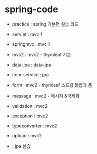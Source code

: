 # spring-code


- practice : spring 기본편 실습 코드

 
- servlet : mvc 1


- springmvc : mvc 1
- mvc2 : mvc2 - thymleaf 기본 
- data-jpa : data-jpa
- item-service : jpa
- form : mvc2 - thymleaf 스프링 통합과 폼
- message : mvc2 - 메시지 &국제화
- validation :  mvc2 
- exception : mvc2
- typeconverter : mvc2
- upload : mvc2


- : jpa 실습
